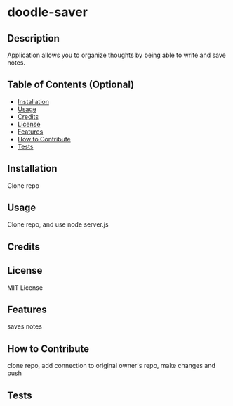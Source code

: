# doodle-saver

## Description
Application allows you to organize thoughts by being able to write and save notes.


## Table of Contents (Optional)


- [Installation](#installation)
- [Usage](#usage)
- [Credits](#credits)
- [License](#license)
- [Features](#features)
- [How to Contribute](#contributions)
- [Tests](#tests)

## Installation
Clone repo


## Usage
Clone repo, and use node server.js

## Credits


## License

MIT License


## Features
saves notes

## How to Contribute
clone repo, add connection to original owner's repo, make changes and push 


## Tests
